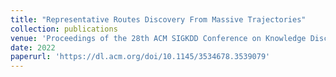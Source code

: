 ```yaml
---
title: "Representative Routes Discovery From Massive Trajectories"
collection: publications
venue: 'Proceedings of the 28th ACM SIGKDD Conference on Knowledge Discovery and Data Mining (KDD 2022) (CORE Tier-A*, CCF A)'
date: 2022
paperurl: 'https://dl.acm.org/doi/10.1145/3534678.3539079'
---
```

